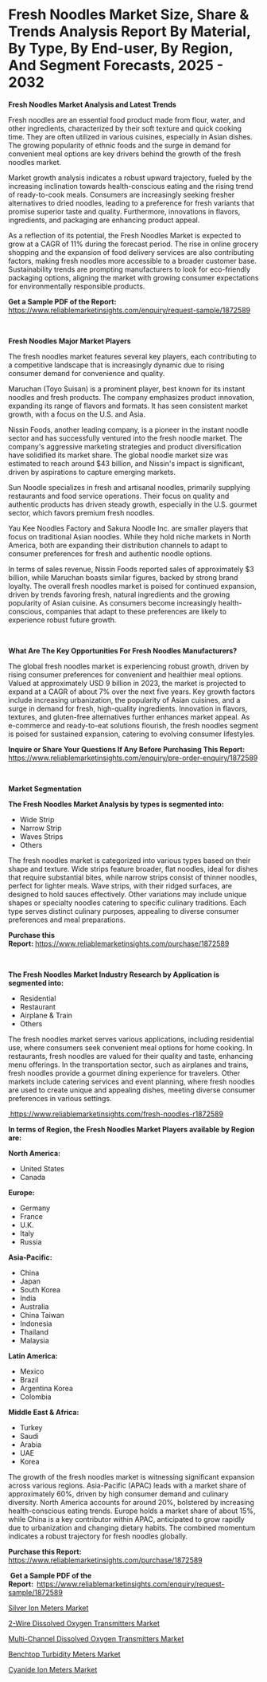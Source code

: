 <p><h1>Fresh Noodles Market Size, Share & Trends Analysis Report By Material, By Type, By End-user, By Region, And Segment Forecasts, 2025 - 2032</h1></p><p><strong>Fresh Noodles Market Analysis and Latest Trends</strong></p>
<p><p>Fresh noodles are an essential food product made from flour, water, and other ingredients, characterized by their soft texture and quick cooking time. They are often utilized in various cuisines, especially in Asian dishes. The growing popularity of ethnic foods and the surge in demand for convenient meal options are key drivers behind the growth of the fresh noodles market.</p><p>Market growth analysis indicates a robust upward trajectory, fueled by the increasing inclination towards health-conscious eating and the rising trend of ready-to-cook meals. Consumers are increasingly seeking fresher alternatives to dried noodles, leading to a preference for fresh variants that promise superior taste and quality. Furthermore, innovations in flavors, ingredients, and packaging are enhancing product appeal.</p><p>As a reflection of its potential, the Fresh Noodles Market is expected to grow at a CAGR of 11% during the forecast period. The rise in online grocery shopping and the expansion of food delivery services are also contributing factors, making fresh noodles more accessible to a broader customer base. Sustainability trends are prompting manufacturers to look for eco-friendly packaging options, aligning the market with growing consumer expectations for environmentally responsible products.</p></p>
<p><strong>Get a Sample PDF of the Report:&nbsp;</strong> <a href="https://www.reliablemarketinsights.com/enquiry/request-sample/1872589?utm_campaign=2956&utm_medium=2&utm_source=Github&utm_content=ia&utm_term=07042025&utm_id=fresh-noodles">https://www.reliablemarketinsights.com/enquiry/request-sample/1872589</a></p>
<p>&nbsp;</p>
<p><strong>Fresh Noodles Major Market Players</strong></p>
<p><p>The fresh noodles market features several key players, each contributing to a competitive landscape that is increasingly dynamic due to rising consumer demand for convenience and quality. </p><p>Maruchan (Toyo Suisan) is a prominent player, best known for its instant noodles and fresh products. The company emphasizes product innovation, expanding its range of flavors and formats. It has seen consistent market growth, with a focus on the U.S. and Asia. </p><p>Nissin Foods, another leading company, is a pioneer in the instant noodle sector and has successfully ventured into the fresh noodle market. The company's aggressive marketing strategies and product diversification have solidified its market share. The global noodle market size was estimated to reach around $43 billion, and Nissin's impact is significant, driven by aspirations to capture emerging markets.</p><p>Sun Noodle specializes in fresh and artisanal noodles, primarily supplying restaurants and food service operations. Their focus on quality and authentic products has driven steady growth, especially in the U.S. gourmet sector, which favors premium fresh noodles.</p><p>Yau Kee Noodles Factory and Sakura Noodle Inc. are smaller players that focus on traditional Asian noodles. While they hold niche markets in North America, both are expanding their distribution channels to adapt to consumer preferences for fresh and authentic noodle options. </p><p>In terms of sales revenue, Nissin Foods reported sales of approximately $3 billion, while Maruchan boasts similar figures, backed by strong brand loyalty. The overall fresh noodles market is poised for continued expansion, driven by trends favoring fresh, natural ingredients and the growing popularity of Asian cuisine. As consumers become increasingly health-conscious, companies that adapt to these preferences are likely to experience robust future growth.</p></p>
<p>&nbsp;</p>
<p><strong>What Are The Key Opportunities For Fresh Noodles Manufacturers?</strong></p>
<p><p>The global fresh noodles market is experiencing robust growth, driven by rising consumer preferences for convenient and healthier meal options. Valued at approximately USD 9 billion in 2023, the market is projected to expand at a CAGR of about 7% over the next five years. Key growth factors include increasing urbanization, the popularity of Asian cuisines, and a surge in demand for fresh, high-quality ingredients. Innovation in flavors, textures, and gluten-free alternatives further enhances market appeal. As e-commerce and ready-to-eat solutions flourish, the fresh noodles segment is poised for sustained expansion, catering to evolving consumer lifestyles.</p></p>
<p><strong>Inquire or Share Your Questions If Any Before Purchasing This Report:</strong> <a href="https://www.reliablemarketinsights.com/enquiry/pre-order-enquiry/1872589?utm_campaign=2956&utm_medium=2&utm_source=Github&utm_content=ia&utm_term=07042025&utm_id=fresh-noodles">https://www.reliablemarketinsights.com/enquiry/pre-order-enquiry/1872589</a></p>
<p>&nbsp;</p>
<p><strong>Market Segmentation</strong></p>
<p><strong>The Fresh Noodles Market Analysis by types is segmented into:</strong></p>
<p><ul><li>Wide Strip</li><li>Narrow Strip</li><li>Waves Strips</li><li>Others</li></ul></p>
<p><p>The fresh noodles market is categorized into various types based on their shape and texture. Wide strips feature broader, flat noodles, ideal for dishes that require substantial bites, while narrow strips consist of thinner noodles, perfect for lighter meals. Wave strips, with their ridged surfaces, are designed to hold sauces effectively. Other variations may include unique shapes or specialty noodles catering to specific culinary traditions. Each type serves distinct culinary purposes, appealing to diverse consumer preferences and meal preparations.</p></p>
<p><strong>Purchase this Report:&nbsp;</strong><a href="https://www.reliablemarketinsights.com/purchase/1872589?utm_campaign=2956&utm_medium=2&utm_source=Github&utm_content=ia&utm_term=07042025&utm_id=fresh-noodles">https://www.reliablemarketinsights.com/purchase/1872589</a></p>
<p>&nbsp;</p>
<p><strong>The Fresh Noodles Market Industry Research by Application is segmented into:</strong></p>
<p><ul><li>Residential</li><li>Restaurant</li><li>Airplane & Train</li><li>Others</li></ul></p>
<p><p>The fresh noodles market serves various applications, including residential use, where consumers seek convenient meal options for home cooking. In restaurants, fresh noodles are valued for their quality and taste, enhancing menu offerings. In the transportation sector, such as airplanes and trains, fresh noodles provide a gourmet dining experience for travelers. Other markets include catering services and event planning, where fresh noodles are used to create unique and appealing dishes, meeting diverse consumer preferences in various settings.</p></p>
<p><a href="https://www.reliablemarketinsights.com/fresh-noodles-r1872589?utm_campaign=2956&utm_medium=2&utm_source=Github&utm_content=ia&utm_term=07042025&utm_id=fresh-noodles">&nbsp;https://www.reliablemarketinsights.com/fresh-noodles-r1872589</a></p>
<p><strong>In terms of Region, the Fresh Noodles Market Players available by Region are:</strong></p>
<p>
    <p> <strong> North America: </strong>
        <ul>
            <li>United States</li>
            <li>Canada</li>
        </ul>
        </p> 
    <p> <strong> Europe: </strong>
        <ul>
            <li>Germany</li>
            <li>France</li>
            <li>U.K.</li>
            <li>Italy</li>
            <li>Russia</li>
        </ul>
        </p> 
    <p> <strong> Asia-Pacific: </strong>
        <ul>
            <li>China</li>
            <li>Japan</li>
            <li>South Korea</li>
            <li>India</li>
            <li>Australia</li>
            <li>China Taiwan</li>
            <li>Indonesia</li>
            <li>Thailand</li>
            <li>Malaysia</li>
        </ul>
        </p> 
    <p> <strong> Latin America: </strong>
        <ul>
            <li>Mexico</li>
            <li>Brazil</li>
            <li>Argentina Korea</li>
            <li>Colombia</li>
        </ul>
        </p> 
    <p> <strong> Middle East & Africa: </strong>
        <ul>
            <li>Turkey</li>
            <li>Saudi</li>
            <li>Arabia</li>
            <li>UAE</li>
            <li>Korea</li>
        </ul>
    </p>
    </p>
<p><p>The growth of the fresh noodles market is witnessing significant expansion across various regions. Asia-Pacific (APAC) leads with a market share of approximately 60%, driven by high consumer demand and culinary diversity. North America accounts for around 20%, bolstered by increasing health-conscious eating trends. Europe holds a market share of about 15%, while China is a key contributor within APAC, anticipated to grow rapidly due to urbanization and changing dietary habits. The combined momentum indicates a robust trajectory for fresh noodles globally.</p></p>
<p><strong>Purchase this Report: </strong><a href="https://www.reliablemarketinsights.com/purchase/1872589?utm_campaign=2956&utm_medium=2&utm_source=Github&utm_content=ia&utm_term=07042025&utm_id=fresh-noodles">https://www.reliablemarketinsights.com/purchase/1872589</a></p>
<p>&nbsp;<strong>Get a Sample PDF of the Report:&nbsp;&nbsp;</strong><a href="https://www.reliablemarketinsights.com/enquiry/request-sample/1872589?utm_campaign=2956&utm_medium=2&utm_source=Github&utm_content=ia&utm_term=07042025&utm_id=fresh-noodles">https://www.reliablemarketinsights.com/enquiry/request-sample/1872589</a></p>
<p><strong></strong></p>
<p><p><a href="https://www.linkedin.com/pulse/latest-market-analysis-shows-silver-ion-meters-poised-frske?utm_campaign=2956&utm_medium=2&utm_source=Github&utm_content=ia&utm_term=07042025&utm_id=fresh-noodles">Silver Ion Meters Market</a></p><p><a href="https://www.linkedin.com/pulse/in-depth-2-wire-dissolved-oxygen-transmitters-market-research-rgbme?utm_campaign=2956&utm_medium=2&utm_source=Github&utm_content=ia&utm_term=07042025&utm_id=fresh-noodles">2-Wire Dissolved Oxygen Transmitters Market</a></p><p><a href="https://www.linkedin.com/pulse/future-assessment-forecast-global-multi-channel-dissolved-tbu6e?utm_campaign=2956&utm_medium=2&utm_source=Github&utm_content=ia&utm_term=07042025&utm_id=fresh-noodles">Multi-Channel Dissolved Oxygen Transmitters Market</a></p><p><a href="https://www.linkedin.com/pulse/growth-potential-market-share-analysis-benchtop-turbidity-vfyje?utm_campaign=2956&utm_medium=2&utm_source=Github&utm_content=ia&utm_term=07042025&utm_id=fresh-noodles">Benchtop Turbidity Meters Market</a></p><p><a href="https://www.linkedin.com/pulse/revenue-forecast-growth-outlook-cyanide-ion-meters-market-fmnpe?utm_campaign=2956&utm_medium=2&utm_source=Github&utm_content=ia&utm_term=07042025&utm_id=fresh-noodles">Cyanide Ion Meters Market</a></p></p>